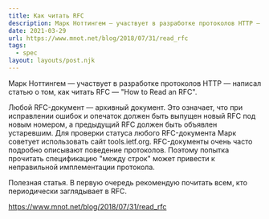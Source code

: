 ```yaml
---
title: Как читать RFC
description: Марк Ноттингем — участвует в разработке протоколов HTTP — написал статью о том, как читать RFC
date: 2021-03-29
url: https://www.mnot.net/blog/2018/07/31/read_rfc
tags:
  - spec
layout: layouts/post.njk
---
```

Марк Ноттингем — участвует в разработке протоколов HTTP — написал статью о том, как читать RFC — "How to Read an RFC".

Любой RFC-документ — архивный документ. Это означает, что при исправлении ошибок и опечаток должен быть выпущен новый RFC под новым номером, а предыдущий RFC должен быть объявлен устаревшим. Для проверки статуса любого RFC-документа Марк советует использовать сайт tools.ietf.org. RFC-документы очень часто подробно описывают поведение протоколов. Поэтому попытка прочитать спецификацию "между строк" может привести к неправильной имплементации протокола.

Полезная статья. В первую очередь рекомендую почитать всем, кто периодически заглядывает в RFC.

https://www.mnot.net/blog/2018/07/31/read_rfc
